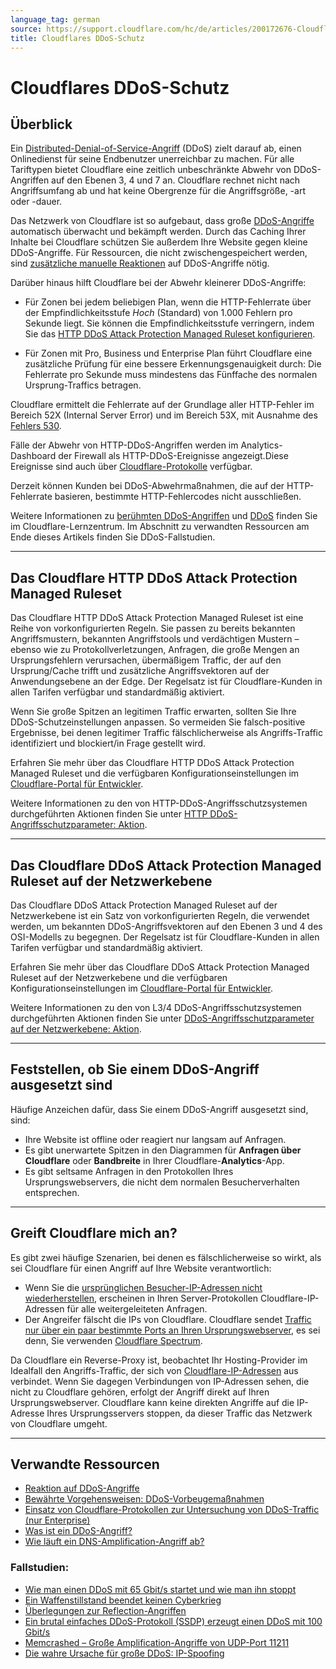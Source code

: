 ```yaml
---
language_tag: german
source: https://support.cloudflare.com/hc/de/articles/200172676-Cloudflares-DDoS-Schutz
title: Cloudflares DDoS-Schutz 
---
```


# Cloudflares DDoS-Schutz 



## Überblick

Ein [Distributed-Denial-of-Service-Angriff](https://www.cloudflare.com/ddos) (DDoS) zielt darauf ab, einen Onlinedienst für seine Endbenutzer unerreichbar zu machen. Für alle Tariftypen bietet Cloudflare eine zeitlich unbeschränkte Abwehr von DDoS-Angriffen auf den Ebenen 3, 4 und 7 an. Cloudflare rechnet nicht nach Angriffsumfang ab und hat keine Obergrenze für die Angriffsgröße, -art oder -dauer.

Das Netzwerk von Cloudflare ist so aufgebaut, dass große [DDoS-Angriffe](https://www.cloudflare.com/ddos) automatisch überwacht und bekämpft werden. Durch das Caching Ihrer Inhalte bei Cloudflare schützen Sie außerdem Ihre Website gegen kleine DDoS-Angriffe. Für Ressourcen, die nicht zwischengespeichert werden, sind [zusätzliche manuelle Reaktionen](https://support.cloudflare.com/hc/articles/200170196) auf DDoS-Angriffe nötig.

Darüber hinaus hilft Cloudflare bei der Abwehr kleinerer DDoS-Angriffe:

-   Für Zonen bei jedem beliebigen Plan, wenn die HTTP-Fehlerrate über der Empfindlichkeitsstufe _Hoch_ (Standard) von 1.000 Fehlern pro Sekunde liegt. Sie können die Empfindlichkeitsstufe verringern, indem Sie das [HTTP DDoS Attack Protection Managed Ruleset konfigurieren](https://developers.cloudflare.com/ddos-protection/managed-rulesets/http).

-   Für Zonen mit Pro, Business und Enterprise Plan führt Cloudflare eine zusätzliche Prüfung für eine bessere Erkennungsgenauigkeit durch: Die Fehlerrate pro Sekunde muss mindestens das Fünffache des normalen Ursprung-Traffics betragen.

Cloudflare ermittelt die Fehlerrate auf der Grundlage aller HTTP-Fehler im Bereich 52X (Internal Server Error) und im Bereich 53X, mit Ausnahme des [Fehlers 530](https://support.cloudflare.com/hc/articles/115003011431#530error).

Fälle der Abwehr von HTTP-DDoS-Angriffen werden im Analytics-Dashboard der Firewall als HTTP-DDoS-Ereignisse angezeigt.Diese Ereignisse sind auch über [Cloudflare-Protokolle](https://developers.cloudflare.com/logs/) verfügbar.

Derzeit können Kunden bei DDoS-Abwehrmaßnahmen, die auf der HTTP-Fehlerrate basieren, bestimmte HTTP-Fehlercodes nicht ausschließen.

Weitere Informationen zu [berühmten DDoS-Angriffen](https://www.cloudflare.com/learning/ddos/famous-ddos-attacks/) und [DDoS](https://www.cloudflare.com/learning/ddos/what-is-a-ddos-attack/) finden Sie im Cloudflare-Lernzentrum. Im Abschnitt zu verwandten Ressourcen am Ende dieses Artikels finden Sie DDoS-Fallstudien.

___

## Das Cloudflare HTTP DDoS Attack Protection Managed Ruleset

Das Cloudflare HTTP DDoS Attack Protection Managed Ruleset ist eine Reihe von vorkonfigurierten Regeln. Sie passen zu bereits bekannten Angriffsmustern, bekannten Angriffstools und verdächtigen Mustern – ebenso wie zu Protokollverletzungen, Anfragen, die große Mengen an Ursprungsfehlern verursachen, übermäßigem Traffic, der auf den Ursprung/Cache trifft und zusätzliche Angriffsvektoren auf der Anwendungsebene an der Edge. Der Regelsatz ist für Cloudflare-Kunden in allen Tarifen verfügbar und standardmäßig aktiviert.

Wenn Sie große Spitzen an legitimen Traffic erwarten, sollten Sie Ihre DDoS-Schutzeinstellungen anpassen. So vermeiden Sie falsch-positive Ergebnisse, bei denen legitimer Traffic fälschlicherweise als Angriffs-Traffic identifiziert und blockiert/in Frage gestellt wird.

Erfahren Sie mehr über das Cloudflare HTTP DDoS Attack Protection Managed Ruleset und die verfügbaren Konfigurationseinstellungen im [Cloudflare-Portal für Entwickler](https://developers.cloudflare.com/ddos-protection/managed-rulesets/http).

Weitere Informationen zu den von HTTP-DDoS-Angriffsschutzsystemen durchgeführten Aktionen finden Sie unter [HTTP DDoS-Angriffsschutzparameter: Aktion](https://developers.cloudflare.com/ddos-protection/managed-rulesets/http/override-parameters#action).

___

## Das Cloudflare DDoS Attack Protection Managed Ruleset auf der Netzwerkebene

Das Cloudflare DDoS Attack Protection Managed Ruleset auf der Netzwerkebene ist ein Satz von vorkonfigurierten Regeln, die verwendet werden, um bekannten DDoS-Angriffsvektoren auf den Ebenen 3 und 4 des OSI-Modells zu begegnen. Der Regelsatz ist für Cloudflare-Kunden in allen Tarifen verfügbar und standardmäßig aktiviert.

Erfahren Sie mehr über das Cloudflare DDoS Attack Protection Managed Ruleset auf der Netzwerkebene und die verfügbaren Konfigurationseinstellungen im [Cloudflare-Portal für Entwickler](https://developers.cloudflare.com/ddos-protection/managed-rulesets/network).

Weitere Informationen zu den von L3/4 DDoS-Angriffsschutzsystemen durchgeführten Aktionen finden Sie unter [DDoS-Angriffsschutzparameter auf der Netzwerkebene: Aktion](https://developers.cloudflare.com/ddos-protection/managed-rulesets/network/override-parameters#action).

___

## Feststellen, ob Sie einem DDoS-Angriff ausgesetzt sind

Häufige Anzeichen dafür, dass Sie einem DDoS-Angriff ausgesetzt sind, sind:

-   Ihre Website ist offline oder reagiert nur langsam auf Anfragen.
-   Es gibt unerwartete Spitzen in den Diagrammen für **Anfragen über Cloudflare** oder **Bandbreite** in Ihrer Cloudflare-**Analytics**\-App.
-   Es gibt seltsame Anfragen in den Protokollen Ihres Ursprungswebservers, die nicht dem normalen Besucherverhalten entsprechen.

___

## Greift Cloudflare mich an?

Es gibt zwei häufige Szenarien, bei denen es fälschlicherweise so wirkt, als sei Cloudflare für einen Angriff auf Ihre Website verantwortlich:

-   Wenn Sie die [ursprünglichen Besucher-IP-Adressen nicht wiederherstellen](https://support.cloudflare.com/hc/de/sections/200805497-Restoring-Visitor-IPs), erscheinen in Ihren Server-Protokollen Cloudflare-IP-Adressen für alle weitergeleiteten Anfragen.
-   Der Angreifer fälscht die IPs von Cloudflare. Cloudflare sendet [Traffic nur über ein paar bestimmte Ports an Ihren Ursprungswebserver](https://support.cloudflare.com/hc/articles/200169156), es sei denn, Sie verwenden [Cloudflare Spectrum](https://developers.cloudflare.com/spectrum/get-started/).

Da Cloudflare ein Reverse-Proxy ist, beobachtet Ihr Hosting-Provider im Idealfall den Angriffs-Traffic, der sich von [Cloudflare-IP-Adressen](https://www.cloudflare.com/ips/) aus verbindet. Wenn Sie dagegen Verbindungen von IP-Adressen sehen, die nicht zu Cloudflare gehören, erfolgt der Angriff direkt auf Ihren Ursprungswebserver. Cloudflare kann keine direkten Angriffe auf die IP-Adresse Ihres Ursprungsservers stoppen, da dieser Traffic das Netzwerk von Cloudflare umgeht.

___

## Verwandte Ressourcen

-   [Reaktion auf DDoS-Angriffe](https://support.cloudflare.com/hc/articles/200170196)
-   [Bewährte Vorgehensweisen: DDoS-Vorbeugemaßnahmen](https://support.cloudflare.com/hc/articles/200170166)
-   [Einsatz von Cloudflare-Protokollen zur Untersuchung von DDoS-Traffic (nur Enterprise)](https://support.cloudflare.com/hc/de/articles/360020739772-Using-Cloudflare-Logs-ELS-to-Investigate-DDoS-Traffic-Enterprise-Only-)
-   [Was ist ein DDoS-Angriff?](https://www.cloudflare.com/learning/ddos/what-is-a-ddos-attack/)
-   [Wie läuft ein DNS-Amplification-Angriff ab?](http://blog.cloudflare.com/deep-inside-a-dns-amplification-ddos-attack)

### Fallstudien:

-   [Wie man einen DDoS mit 65 Gbit/s startet und wie man ihn stoppt](http://blog.cloudflare.com/65gbps-ddos-no-problem)
-   [Ein Waffenstillstand beendet keinen Cyberkrieg](http://blog.cloudflare.com/ceasefires-dont-end-cyberwars)
-   [Überlegungen zur Reflection-Angriffen](https://blog.cloudflare.com/reflections-on-reflections/)
-   [Ein brutal einfaches DDoS-Protokoll (SSDP) erzeugt einen DDoS mit 100 Gbit/s](https://blog.cloudflare.com/ssdp-100gbps/)
-   [Memcrashed – Große Amplification-Angriffe von UDP-Port 11211](https://blog.cloudflare.com/memcrashed-major-amplification-attacks-from-port-11211/)
-   [Die wahre Ursache für große DDoS: IP-Spoofing](https://blog.cloudflare.com/the-root-cause-of-large-ddos-ip-spoofing/)
